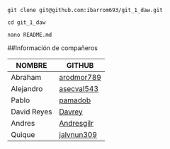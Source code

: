 `git clone git@github.com:ibarrom693/git_1_daw.git`

`cd git_1_daw`

`nano README.md` 

##Información de compañeros

|NOMBRE | GITHUB |
|-----------|------------|
|Abraham       |[arodmor789](https://github.com/arodmor789)      |
|Alejandro     |[asecval543](https://github.com/asecval543)      |
|Pablo         |[pamadob](https://github.com/pamadob)            |
|David Reyes   |[Davrey](https://github.com/Davrey)              |
|Andres        |[Andresgilr](https://github.com/AndresGilR)      |
|Quique        |[jalvnun309](https://github.com/jalvun309)       |
